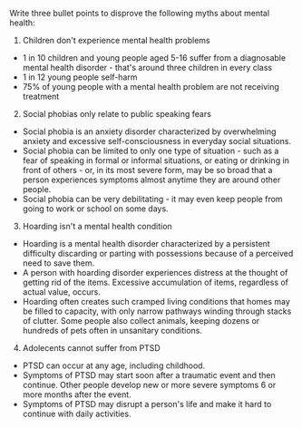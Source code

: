 Write three bullet points to disprove the following myths about mental health:

1. Children don't experience mental health problems
- 1 in 10 children and young people aged 5-16 suffer from a diagnosable mental
  health disorder - that's around three children in every class
- 1 in 12 young people self-harm
- 75% of young people with a mental health problem are not receiving treatment

2. Social phobias only relate to public speaking fears
- Social phobia is an anxiety disorder characterized by overwhelming anxiety
  and excessive self-consciousness in everyday social situations.
- Social phobia can be limited to only one type of situation - such as a fear
  of speaking in formal or informal situations, or eating or drinking in front
  of others - or, in its most severe form, may be so broad that a person
  experiences symptoms almost anytime they are around other people.
- Social phobia can be very debilitating - it may even keep people from going
  to work or school on some days.

3. Hoarding isn't a mental health condition
- Hoarding is a mental health disorder characterized by a persistent difficulty
  discarding or parting with possessions because of a perceived need to save
  them.
- A person with hoarding disorder experiences distress at the thought of
  getting rid of the items. Excessive accumulation of items, regardless of
  actual value, occurs.
- Hoarding often creates such cramped living conditions that homes may be
  filled to capacity, with only narrow pathways winding through stacks of
  clutter. Some people also collect animals, keeping dozens or hundreds of pets
  often in unsanitary conditions.

4. Adolecents cannot suffer from PTSD
- PTSD can occur at any age, including childhood.
- Symptoms of PTSD may start soon after a traumatic event and then continue.
  Other people develop new or more severe symptoms 6 or more months after the
  event.
- Symptoms of PTSD may disrupt a person's life and make it hard to continue
  with daily activities.

